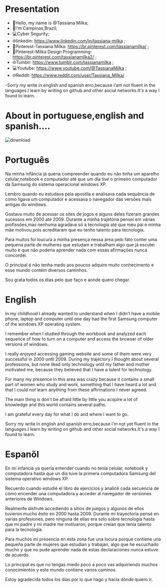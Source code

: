 #  Presentation

- 👋Hello, my name is @Tassiana Milka;
- 🏡I'm Campinas,Brazil;
- 💻Cyber Segurity;
- 🌐linkedin: https://www.linkedin.com/in/tassiana-milka ;
- 📄Pinterest-Tassiana Milka: https://br.pinterest.com/tassianamilka/ ;
- 📄Pinterest-Milka Design Programming: https://br.pinterest.com/tassianamilka2/ ;
- 🌐Tumblr: https://www.tumblr.com/tassianamilka ;
- 💻Youtube: https://www.youtube.com/@TassianaMilka ;
- 🌐Reddit: https://www.reddit.com/user/Tassiana_Milka/  .

-Sorry my write in english and spanish erro,because i'am not  fluent in the languages.I learn by writing on github and other social networks.It's a way I found to learn.
      
# About in portuguese,english and spanish....



![download](https://github.com/TassianaMilka/TassianaMilka/assets/114196099/4dd3a468-e4e2-42c7-9c98-d7cda5334b87)




# Português

 <p>Na minha infância  já queria compreender quando eu não tinha um aparelho celular,notebook e computador até que um dia tive o 
primeiro computador da Samsung do sistema operacional windows XP.</p>
<p>Lembro quando eu estudava pela apostila e analisava cada sequência de como ligava um computador e acessava o navegador das versões mais antigas do windows.</p>
 <p>Gostava muito de acessar os sites de jogos e alguns deles fizeram grandes sucessos em 2000 até 2009.
 Durante a minha trajetória pensei em várias profissões,mas nenhuma agradava só a tecnologia até que meu pai e minha mãe motivou,pois acreditaram que eu tenho talento para tecnologia.</p>
<p>Para muitos foi loucura a minha presença nessa área pelo fato  conter uma pequena parte de mulheres que estudam e trabalham algo que já escutei muito e que não poderia aprender nada com  essas afirmações nunca concordei.</p>
<p>O principal é não tenha medo aos poucos adquire muito conhecimento e esse mundo contém diversos caminhos.</p>
<p>Sou grata todos os dias pelo que faço e aonde quero chegar.</p> 

# English
<p>In my childhood I already wanted to understand when I didn't have a mobile phone, laptop and computer until one day  had the first Samsung computer of the windows XP operating system.</p>

<p>I remember when I studied through the workbook and analyzed each sequence of how to turn on a computer and access the browser of older versions of windows.</p>

<p>I really enjoyed accessing gaming website and some of them were very successful in 2000 until 2009. During my trajectory I thought about several professions, but none liked only technology until my father and mother motivated me, because they believed that I have a talent for technology.</p>

<p>For many my presence in this area was crazy because it contains a small part of women who study and work, something that I have heard a lot and that I could not learn anything from these affirmations I never agreed.</p>

<p>The main thing is don't be afraid little by little you acquire a lot of knowledge and this world contains several paths.</p>

<p>I am grateful every day for what I do and where I want to go.</p>

<p>Sorry my write in english and spanish erro,because i'm not yet fluent in the languages.I learn by writing on github and other social networks.It's a way I found to learn.</p>

# Espanõl 
<p>En mi infancia ya quería entender cuando no tenía celular, notebook y computadora hasta que un día tuve la primera computadora Samsung del sistema operativo windows XP.</p>

<p>Recuerdo cuando estudié el libro de ejercicios y analicé cada secuencia de cómo encender una computadora y acceder al navegador de versiones anteriores de Windows.</p>

<p>Realmente disfruté accediendo a sitios de juegos y algunos de ellos tuvieron mucho éxito en 2000 hasta 2009. Durante mi trayectoria pensé en varias profesiones, pero ninguna de ellas era solo sobre tecnología hasta que mi padre y mi madre me motivaron, porque creían que tenía talento para la tecnología.</p>

<p>Para muchos mi presencia en esta zona fue una locura porque contiene una pequeña parte de mujeres que estudian y trabajan, algo que he escuchado mucho y que no pude aprender nada de estas declaraciones nunca estuve de acuerdo.</p>

<p>Lo principal es que no tengas miedo poco a poco vas adquiriendo muchos conocimientos y este mundo contiene varios caminos.</p>

<p>Estoy agradecida todos los días por lo que hago y hacia dónde quiero ir.</p>

